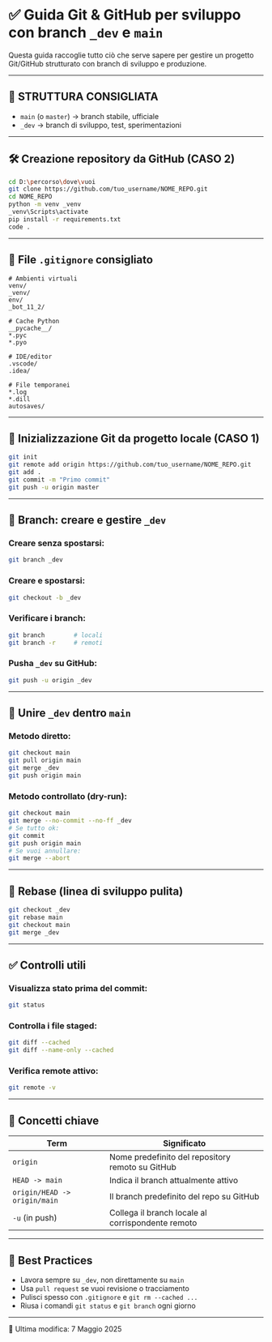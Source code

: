 # ✅ Guida Git & GitHub per sviluppo con branch `_dev` e `main`

Questa guida raccoglie tutto ciò che serve sapere per gestire un progetto Git/GitHub strutturato con branch di sviluppo e produzione.

---

## 🚀 STRUTTURA CONSIGLIATA

- `main` (o `master`) → branch stabile, ufficiale
- `_dev` → branch di sviluppo, test, sperimentazioni

---

## 🛠️ Creazione repository da GitHub (CASO 2)

```bash
cd D:\percorso\dove\vuoi
git clone https://github.com/tuo_username/NOME_REPO.git
cd NOME_REPO
python -m venv _venv
_venv\Scripts\activate
pip install -r requirements.txt
code .
```

---

## 🧹 File `.gitignore` consigliato

```gitignore
# Ambienti virtuali
venv/
_venv/
env/
_bot_11_2/

# Cache Python
__pycache__/
*.pyc
*.pyo

# IDE/editor
.vscode/
.idea/

# File temporanei
*.log
*.dill
autosaves/
```

---

## 🧱 Inizializzazione Git da progetto locale (CASO 1)

```bash
git init
git remote add origin https://github.com/tuo_username/NOME_REPO.git
git add .
git commit -m "Primo commit"
git push -u origin master
```

---

## 🌿 Branch: creare e gestire `_dev`

### Creare senza spostarsi:

```bash
git branch _dev
```

### Creare e spostarsi:

```bash
git checkout -b _dev
```

### Verificare i branch:

```bash
git branch        # locali
git branch -r     # remoti
```

### Pusha `_dev` su GitHub:

```bash
git push -u origin _dev
```

---

## 🔀 Unire `_dev` dentro `main`

### Metodo diretto:

```bash
git checkout main
git pull origin main
git merge _dev
git push origin main
```

### Metodo controllato (dry-run):

```bash
git checkout main
git merge --no-commit --no-ff _dev
# Se tutto ok:
git commit
git push origin main
# Se vuoi annullare:
git merge --abort
```

---

## 🔁 Rebase (linea di sviluppo pulita)

```bash
git checkout _dev
git rebase main
git checkout main
git merge _dev
```

---

## ✅ Controlli utili

### Visualizza stato prima del commit:

```bash
git status
```

### Controlla i file staged:

```bash
git diff --cached
git diff --name-only --cached
```

### Verifica remote attivo:

```bash
git remote -v
```

---

## 🧠 Concetti chiave

| Term | Significato |
|------|-------------|
| `origin` | Nome predefinito del repository remoto su GitHub |
| `HEAD -> main` | Indica il branch attualmente attivo |
| `origin/HEAD -> origin/main` | Il branch predefinito del repo su GitHub |
| `-u` (in push) | Collega il branch locale al corrispondente remoto |

---

## 📌 Best Practices

- Lavora sempre su `_dev`, non direttamente su `main`
- Usa `pull request` se vuoi revisione o tracciamento
- Pulisci spesso con `.gitignore` e `git rm --cached ...`
- Riusa i comandi `git status` e `git branch` ogni giorno

---

📅 Ultima modifica: 7 Maggio 2025